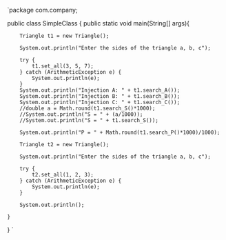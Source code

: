 `package com.company;

public class SimpleClass {
    public static void main(String[] args){

        Triangle t1 = new Triangle();

        System.out.println("Enter the sides of the triangle a, b, c");

        try {
            t1.set_all(3, 5, 7);
        } catch (ArithmeticException e) {
            System.out.println(e);
        }
        System.out.println("Injection A: " + t1.search_A());
        System.out.println("Injection B: " + t1.search_B());
        System.out.println("Injection C: " + t1.search_C());
        //double a = Math.round(t1.search_S()*1000);
        //System.out.println("S = " + (a/1000));
        //System.out.println("S = " + t1.search_S());

        System.out.println("P = " + Math.round(t1.search_P()*1000)/1000);

        Triangle t2 = new Triangle();

        System.out.println("Enter the sides of the triangle a, b, c");

        try {
            t2.set_all(1, 2, 3);
        } catch (ArithmeticException e) {
            System.out.println(e);
        }

        System.out.println();

    }





}
`
